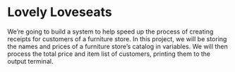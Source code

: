 # Lovely Loveseats
We’re going to build a system to help speed up the process of creating receipts for customers of a furniture store. In this project, we will be storing the names and prices of a furniture store’s catalog in variables. We will then process the total price and item list of customers, printing them to the output terminal.
